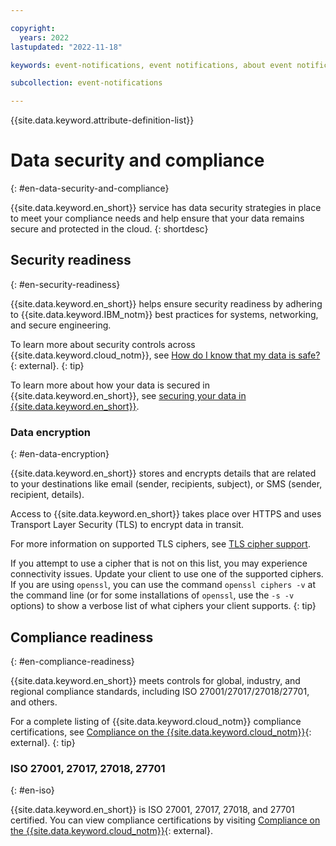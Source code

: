 ```yaml
---

copyright:
  years: 2022
lastupdated: "2022-11-18"

keywords: event-notifications, event notifications, about event notifications, data security, compliance, data security and compliance, ciphers

subcollection: event-notifications

---
```


{{site.data.keyword.attribute-definition-list}}

# Data security and compliance
{: #en-data-security-and-compliance}

{{site.data.keyword.en_short}} service has data security strategies in place to meet your compliance needs and help ensure that your data remains secure and protected in the cloud.
{: shortdesc}

## Security readiness
{: #en-security-readiness}

{{site.data.keyword.en_short}} helps ensure security readiness by adhering to {{site.data.keyword.IBM_notm}} best practices for systems, networking, and secure engineering.

To learn more about security controls across {{site.data.keyword.cloud_notm}}, see [How do I know that my data is safe?](/docs/overview?topic=overview-security#security){: external}.
{: tip}

To learn more about how your data is secured in {{site.data.keyword.en_short}}, see [securing your data in {{site.data.keyword.en_short}}](/docs/event-notifications?topic=event-notifications-en-mng-data).

### Data encryption
{: #en-data-encryption}

{{site.data.keyword.en_short}} stores and encrypts details that are related to your destinations like email (sender, recipients, subject), or SMS (sender, recipient, details).

Access to {{site.data.keyword.en_short}} takes place over HTTPS and uses Transport Layer Security (TLS) to encrypt data in transit.

For more information on supported TLS ciphers, see [TLS cipher support](/docs/event-notifications?topic=event-notifications-en-cipher-support).

If you attempt to use a cipher that is not on this list, you may experience connectivity issues. Update your client to use one of the supported ciphers. If you are using `openssl`, you can use the command `openssl ciphers -v` at the command line (or for some installations of `openssl`, use the `-s -v` options) to show a verbose list of what ciphers your client supports.
{: tip}

## Compliance readiness
{: #en-compliance-readiness}

{{site.data.keyword.en_short}} meets controls for global, industry, and regional compliance standards, including ISO
27001/27017/27018/27701, and others.

For a complete listing of {{site.data.keyword.cloud_notm}} compliance certifications, see [Compliance on the {{site.data.keyword.cloud_notm}}](https://ibm.com/cloud/compliance){: external}.
{: tip}

### ISO 27001, 27017, 27018, 27701
{: #en-iso}

{{site.data.keyword.en_short}} is ISO 27001, 27017, 27018, and 27701 certified. You can view compliance certifications by visiting [Compliance on the {{site.data.keyword.cloud_notm}}](https://ibm.com/cloud/compliance){: external}.
